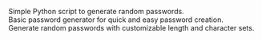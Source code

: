 Simple Python script to generate random passwords.<br>
Basic password generator for quick and easy password creation.<br>
Generate random passwords with customizable length and character sets.<br>
